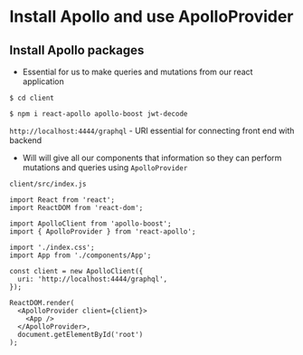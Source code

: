 # Install Apollo and use ApolloProvider
## Install Apollo packages
* Essential for us to make queries and mutations from our react application

`$ cd client`

`$ npm i react-apollo apollo-boost jwt-decode`

`http://localhost:4444/graphql` - URI essential for connecting front end with backend

* Will will give all our components that information so they can perform mutations and queries using `ApolloProvider`

`client/src/index.js`

```
import React from 'react';
import ReactDOM from 'react-dom';

import ApolloClient from 'apollo-boost';
import { ApolloProvider } from 'react-apollo';

import './index.css';
import App from './components/App';

const client = new ApolloClient({
  uri: 'http://localhost:4444/graphql',
});

ReactDOM.render(
  <ApolloProvider client={client}>
    <App />
  </ApolloProvider>,
  document.getElementById('root')
);
```
